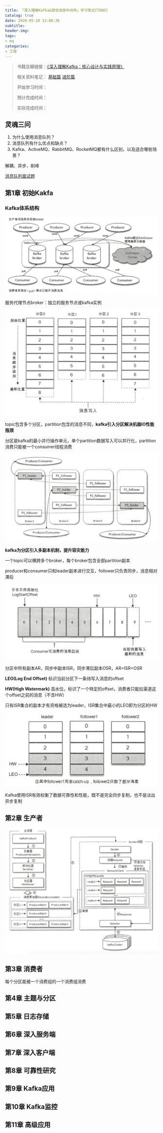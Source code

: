 ```yaml
---
title: 「深入理解Kafka&其他消息中间件」学习笔记[TODO]
catalog: true
date: 2020-05-20 12:08:36
subtitle:
header-img:
tags:
- mq
categories:
- 工程
---
```

> 书籍豆瓣链接：[《深入理解Kafka：核心设计与实践原理》](https://book.douban.com/subject/30437872/)
> 
> 相关资料笔记：
> [基础篇](https://blog.csdn.net/wk52525/article/details/96985534)
> [进阶篇](https://blog.csdn.net/wk52525/article/details/98070770)
> 
> 开始学习时间：
> 
> 预计完成时间：
> 
> 实际完成时间：

## 灵魂三问

1. 为什么使用消息队列？
2. 消息队列有什么优点和缺点？
3. Kafka、ActiveMQ、RabbitMQ、RocketMQ都有什么区别，以及适合哪些场景？

解耦、异步、削峰

[消息队列面试题](https://www.jianshu.com/p/4491cba335d1)

## 第1章 初始Kakfa

### Kafka体系结构

![](https://github.com/SoaringhawkCheng/blog/blob/master/source/_posts/learning-kafka/kafka-architecture.png?raw=true)

服务代理节点broker：独立的服务节点或kafka实例

![](https://github.com/SoaringhawkCheng/blog/blob/master/source/_posts/learning-kafka/partition.png?raw=true)

topic包含多个分区，partition包含的消息不同，**kafka引入分区解决机器IO性能瓶颈**

分区是kafka的最小并行操作单元，单个partition数据写入可以并行化，partition消费只能被一个consumer线程消费

![](https://github.com/SoaringhawkCheng/blog/blob/master/source/_posts/learning-kafka/broker.png?raw=true)

**kafka为分区引入多副本机制，提升容灾能力**

一个topic可以横跨多个broker，每个broker包含全部partition副本

producer和consumer只和leader副本进行交互，follower只负责同步，消息相对滞后

![](https://github.com/SoaringhawkCheng/blog/blob/master/source/_posts/learning-kafka/offset.png?raw=true)

分区中所有副本AR，同步中副本ISR，同步滞后副本OSR，AR=ISR+OSR

**LEO(Log End Offset)** 标识当前分区下一条待写入消息的offset

**HW(High Watermark)** 高水位，标识了一个特定的offset，消费者只能拉渠道这个offset之前的消息（不含HW）

只有ISR集合的副本才有资格被选为leader，ISR集合中最小的LEO即为分区的HW

![](https://github.com/SoaringhawkCheng/blog/blob/master/source/_posts/learning-kafka/offset-2.png?raw=true)

Kafka使用ISR有效权衡了数据可靠性和性能，既不是完全同步复制，也不是淡出异步复制

## 第2章 生产者

![](https://github.com/SoaringhawkCheng/blog/blob/master/source/_posts/learning-kafka/producer-architecture.png?raw=true)

## 第3章 消费者


每个分区能被一个消费组的一个消费组消费

## 第4章 主题与分区



## 第5章 日志存储



## 第6章 深入服务端

## 第7章 深入客户端

## 第8章 可靠性研究

## 第9章 Kafka应用

## 第10章 Kafka监控

## 第11章 高级应用